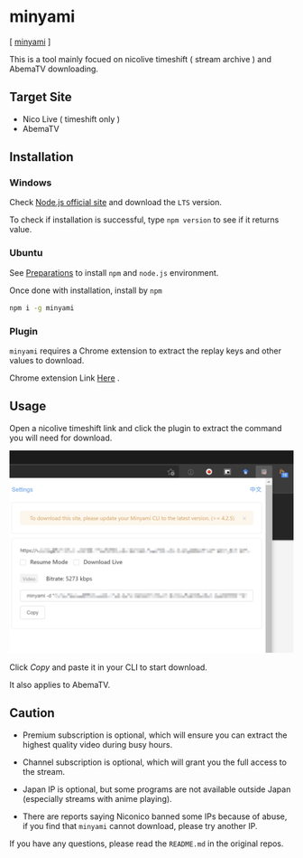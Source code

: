 # minyami

[ [minyami](https://github.com/Last-Order/Minyami) ]

This is a tool mainly focued on nicolive timeshift ( stream archive ) and AbemaTV downloading.

## Target Site

- Nico Live ( timeshift only )
- AbemaTV

## Installation

### Windows

Check [Node.js official site](https://nodejs.org/) and download the `LTS` version.

To check if installation is successful, type `npm version` to see if it returns value.

### Ubuntu

See [Preparations](/docs/preparation/ubuntu?id=nodejs) to install `npm` and `node.js` environment.

Once done with installation, install by `npm`

```bash
npm i -g minyami
```

### Plugin

`minyami` requires a Chrome extension to extract the replay keys and other values to download.

Chrome extension Link [Here](https://chrome.google.com/webstore/detail/minyami/cgejkofhdaffiifhcohjdbbheldkiaed) .

## Usage

Open a nicolive timeshift link and click the plugin to extract the command you will need for download.

![Plugin](./minyami-0001.jpg)

Click *Copy* and paste it in your CLI to start download.

It also applies to AbemaTV.

## Caution

- Premium subscription is optional, which will ensure you can extract the highest quality video during busy hours.

- Channel subscription is optional, which will grant you the full access to the stream.

- Japan IP is optional, but some programs are not available outside Japan (especially streams with anime playing).

- There are reports saying Niconico banned some IPs because of abuse, if you find that `minyami` cannot download, please try another IP.

If you have any questions, please read the `README.md` in the original repos.
